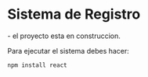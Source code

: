 <h1> Sistema de Registro </h1>
- el proyecto esta en construccion.

Para ejecutar el sistema debes hacer: 

```npm install react```
